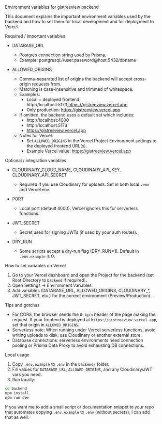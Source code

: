 Environment variables for gistreeview backend

This document explains the important environment variables used by the backend and how to set them for local development and for deployment to Vercel.

Required / important variables

- DATABASE_URL
  - Postgres connection string used by Prisma.
  - Example: postgresql://user:password@host:5432/dbname

- ALLOWED_ORIGINS
  - Comma-separated list of origins the backend will accept cross-origin requests from.
  - Matching is case-insensitive and trimmed of whitespace.
  - Examples:
    - Local + deployed frontend: http://localhost:5173,https://gistreeview.vercel.app
    - Only production: https://gistreeview.vercel.app
  - If omitted, the backend uses a default set which includes:
    - http://localhost:4000
    - http://localhost:5173
    - https://gistreeview.vercel.app
  - Notes for Vercel:
    - Set `ALLOWED_ORIGINS` in the Vercel Project Environment settings to the deployed frontend URL(s).
    - Example Vercel value: https://gistreeview.vercel.app

Optional / integration variables

- CLOUDINARY_CLOUD_NAME, CLOUDINARY_API_KEY, CLOUDINARY_API_SECRET
  - Required if you use Cloudinary for uploads. Set in both local `.env` and Vercel env.

- PORT
  - Local port (default 4000). Vercel ignores this for serverless functions.

- JWT_SECRET
  - Secret used for signing JWTs (if used by your auth routes).

- DRY_RUN
  - Some scripts accept a dry-run flag (DRY_RUN=1). Default in `.env.example` is 0.

How to set variables on Vercel

1. Go to your Vercel dashboard and open the Project for the backend (set Root Directory to `backend` if required).
2. Open Settings → Environment Variables.
3. Add variables (DATABASE_URL, ALLOWED_ORIGINS, CLOUDINARY_*, JWT_SECRET, etc.) for the correct environment (Preview/Production).

Tips and gotchas

- For CORS, the browser sends the `Origin` header of the page making the request. If your frontend is deployed at `https://gistreeview.vercel.app`, set that origin in `ALLOWED_ORIGINS`.
- Serverless note: When running under Vercel serverless functions, avoid writing uploads to disk; use Cloudinary or another external store.
- Database connections: serverless environments need connection pooling or Prisma Data Proxy to avoid exhausting DB connections.

Local usage

1. Copy `.env.example` to `.env` in the `backend/` folder.
2. Fill values for `DATABASE_URL`, `ALLOWED_ORIGINS`, and any Cloudinary/JWT vars you need.
3. Run locally:

```bash
cd backend
npm install
npm run dev
```

If you want me to add a small script or documentation snippet to your repo that automates copying `.env.example` to `.env` (without secrets), I can add that as well.
